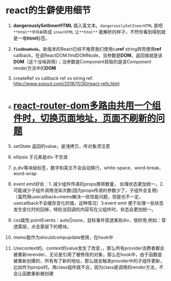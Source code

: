 # react的生僻使用细节

1. **dangerouslySetInnerHTML** 插入富文本。`dangerouslySetInnerHTML` 是吧 `**html**字符串`转成 `innerHTML` 让`**html**` 能解析的样子，不然你看到得到就是一堆**html**标签。

2. **`findDomNode`**。新版本的React已经不推荐我们使用ca**ref** string转而使用**ref** callback，在说ReactDOM.findDOMNode，当参数是**DOM**，返回值就是该**DOM**（这个没啥卵用）；当参数是Component获取的是该Component render方法中的**DOM**

3.  createRef vs callback ref vs string ref.  http://www.sosout.com/2018/11/30/react-refs.html

4. # [react-router-dom多路由共用一个组件时，切换页面地址，页面不刷新的问题](https://segmentfault.com/a/1190000017410974)

5. setState 返回的value，是浅拷贝，传对象须注意

6. ellipsis 子元素是div 不生效

7. p,div等块级标签，数字和英文不会自动换行。white-space、word-break、word-wrap

8. event emit好处：1. 减少组件传递的props携带数量， 处理状态更加统一。2. 可能减少子组件调用渲染次数(因为props传递的参数少了，子组件会复用)（虽然用usecallback+memo解决一些性能问题，但是也不一定，usecallback不会缓存变化的值，这种情况）3.event  emit 便于处理一些状态发生变化时的回掉，特别当回调的内容写在父组件时，状态会更加统一。

9. css属性:pointEvents：auto||none，鼠标事件穿透某些div，很好用,例如：穿透蒙层，点击蒙层下的模块。

10. memo能作为shouldcompupdate使用，在hook中

11. Usecontext的，context的value发生了改变，，那么所有provider消费者都会被重新rerender，无论是引用了被修改的对象，那么在hook中，由于函数是被重新创建的，所有有了新的地址，那么就会触发provider中的子组件更新，比如作为props时。再class组件就不会，因为class是调用的render方法，不会让函数重新被创建